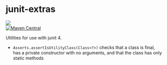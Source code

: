 # junit-extras
<a href="https://github.com/davidmoten/junit-extras/actions/workflows/ci.yml"><img src="https://github.com/davidmoten/junit-extras/actions/workflows/ci.yml/badge.svg"/></a><br/>
[![Maven Central](https://maven-badges.herokuapp.com/maven-central/com.github.davidmoten/junit-extras/badge.svg?style=flat)](https://maven-badges.herokuapp.com/maven-central/com.github.davidmoten/junit-extras)<br/>

Utilities for use with junit 4.

* `Asserts.assertIsUtilityClass(Class<?>)` checks that a class is final, has a private constructor with no arguments, and that the class has only static methods


